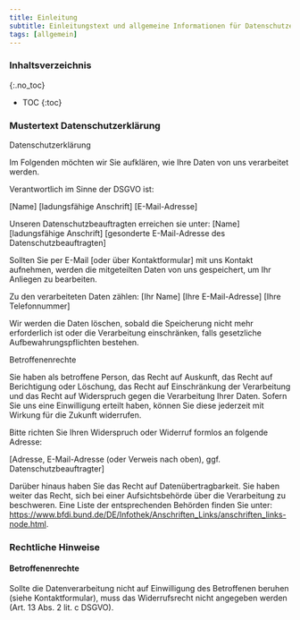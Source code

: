 ```yaml
---
title: Einleitung
subtitle: Einleitungstext und allgemeine Informationen für Datenschutzerklärungen
tags: [allgemein]
---
```

### Inhaltsverzeichnis
{:.no_toc}
* TOC
{:toc}

### Mustertext Datenschutzerklärung
Datenschutzerklärung

Im Folgenden möchten wir Sie aufklären, wie Ihre Daten von uns verarbeitet werden.

Verantwortlich im Sinne der DSGVO ist:

[Name]
[ladungsfähige Anschrift]
[E-Mail-Adresse]

Unseren Datenschutzbeauftragten erreichen sie unter:
[Name]
[ladungsfähige Anschrift]
[gesonderte E-Mail-Adresse des Datenschutzbeauftragten]

Sollten Sie per E-Mail [oder über Kontaktformular] mit uns Kontakt aufnehmen, werden die mitgeteilten Daten von uns gespeichert, um Ihr Anliegen zu bearbeiten. 

Zu den verarbeiteten Daten zählen:
[Ihr Name]
[Ihre E-Mail-Adresse]
[Ihre Telefonnummer]

Wir werden die Daten löschen, sobald die Speicherung nicht mehr erforderlich ist oder die Verarbeitung einschränken, falls gesetzliche Aufbewahrungspflichten bestehen.

Betroffenenrechte

Sie haben als betroffene Person, das Recht auf Auskunft, das Recht auf Berichtigung oder Löschung, das Recht auf Einschränkung der Verarbeitung und das Recht auf Widerspruch gegen die Verarbeitung Ihrer Daten. Sofern Sie uns eine Einwilligung erteilt haben, können Sie diese jederzeit mit Wirkung für die Zukunft widerrufen.

Bitte richten Sie Ihren Widerspruch oder Widerruf formlos an folgende Adresse:

[Adresse, E-Mail-Adresse (oder Verweis nach oben), ggf. Datenschutzbeauftragter]

Darüber hinaus haben Sie das Recht auf Datenübertragbarkeit. Sie haben weiter das Recht, sich bei einer Aufsichtsbehörde über die Verarbeitung zu beschweren. Eine Liste der entsprechenden Behörden finden Sie unter: https://www.bfdi.bund.de/DE/Infothek/Anschriften_Links/anschriften_links-node.html.

### Rechtliche Hinweise
#### Betroffenenrechte
Sollte die Datenverarbeitung nicht auf Einwilligung des Betroffenen beruhen (siehe Kontaktformular), muss das Widerrufsrecht nicht angegeben werden (Art. 13 Abs. 2 lit. c DSGVO).

